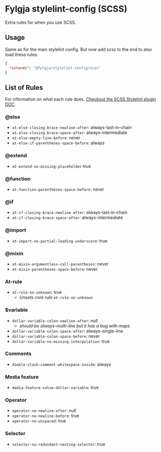 # Fylgja stylelint-config (SCSS)

Extra rules for when you use SCSS.

## Usage

Same as for the main stylelint config.
But now add scss to the end to also load these rules.

```json
{
  "extends": "@fylgja/stylelint-config/scss"
}
```

## List of Rules

For information on what each rule does.
[Checkout the SCSS Stylelint plugin DOC](https://github.com/kristerkari/stylelint-scss/blob/master/src/rules).

### @else

- `at-else-closing-brace-newline-after`: always-last-in-chain
- `at-else-closing-brace-space-after`: always-intermediate
- `at-else-empty-line-before`: never
- `at-else-if-parentheses-space-before`: always

### @extend

- `at-extend-no-missing-placeholder` true

### @function

- `at-function-parentheses-space-before`: never

### @if

- `at-if-closing-brace-newline-after`: always-last-in-chain
- `at-if-closing-brace-space-after`: always-intermediate

### @import

- `at-import-no-partial-leading-underscore`: true

### @mixin

- `at-mixin-argumentless-call-parentheses`: never
- `at-mixin-parentheses-space-before`: never

### At-rule

- `at-rule-no-unknown`: true
  - _Unsets core rule `at-rule-no-unknown`_

### $variable

- `dollar-variable-colon-newline-after`: null
  - _should be always-multi-line but it has a bug with maps_
- `dollar-variable-colon-space-after`: always-single-line
- `dollar-variable-colon-space-before`: never
- `dollar-variable-no-missing-interpolation`: true

### Comments

- `double-slash-comment-whitespace-inside`: always

### Media feature

- `media-feature-value-dollar-variable`: true

### Operator

- `operator-no-newline-after`: null
- `operator-no-newline-before`: true
- `operator-no-unspaced`: true

### Selector

- `selector-no-redundant-nesting-selector`: true
